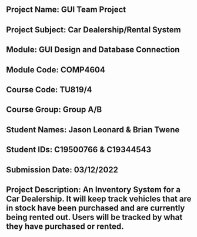 ## Project Name: GUI Team Project
## Project Subject: Car Dealership/Rental System
## Module: GUI Design and Database Connection
## Module Code: COMP4604
## Course Code: TU819/4
## Course Group: Group A/B
## Student Names: Jason Leonard & Brian Twene
## Student IDs: C19500766 & C19344543
## Submission Date: 03/12/2022

## Project Description: An Inventory System for a Car Dealership. It will keep track vehicles that are in stock have been purchased and are currently being rented out. Users will be tracked by what they have purchased or rented.
